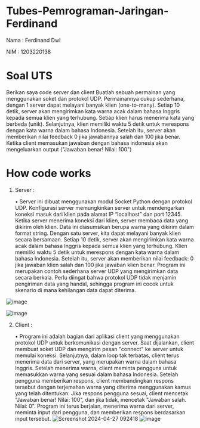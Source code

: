# Tubes-Pemrograman-Jaringan-Ferdinand

Nama   : Ferdinand Dwi

NIM    : 1203220138

# Soal UTS
Berikan saya code server dan client
Buatlah sebuah permainan yang menggunakan soket dan protokol UDP. Permainannya cukup sederhana, dengan 1 server dapat melayani banyak klien (one-to-many). Setiap 10 detik, server akan mengirimkan kata warna acak dalam bahasa Inggris kepada semua klien yang terhubung. Setiap klien harus menerima kata yang berbeda (unik). Selanjutnya, klien memiliki waktu 5 detik untuk merespons dengan kata warna dalam bahasa Indonesia. Setelah itu, server akan memberikan nilai feedback 0 jika jawabannya salah dan 100 jika benar. Ketika client memasukan jawaban dengan bahasa indonesia akan mengeluarkan output ("Jawaban benar! Nilai: 100")


# How code works
1. Server :
   
   •  Server ini dibuat menggunakan modul Socket Python dengan protokol UDP. Konfigurasi server memungkinkan server untuk mendengarkan koneksi masuk dari klien pada alamat IP “localhost” dan port 12345. Ketika server menerima koneksi dari klien, server membaca data yang dikirim oleh klien. Data ini diasumsikan berupa warna yang dikirim dalam format string. Dengan satu server, kita dapat melayani banyak klien secara bersamaan. Setiap 10 detik, server akan mengirimkan kata warna acak dalam bahasa Inggris kepada semua klien yang terhubung. Klien memiliki waktu 5 detik untuk merespons dengan kata warna dalam bahasa Indonesia. Setelah itu, server akan memberikan nilai feedback: 0 jika jawaban klien salah dan 100 jika jawaban klien benar. Program ini merupakan contoh sederhana server UDP yang mengirimkan data secara berkala. Perlu diingat bahwa protokol UDP tidak menjamin pengiriman data yang handal, sehingga program ini cocok untuk skenario di mana kehilangan data dapat diterima.

![image](https://github.com/ferdinandiip/Tubes-Pemrograman-Jaringan-Ferdinand/assets/162901297/db9f5cf4-8338-4e0a-91f7-549a553fa84f)

![image](https://github.com/ferdinandiip/Tubes-Pemrograman-Jaringan-Ferdinand/assets/162901297/5f636e9c-6788-406a-8613-41fc63150dc0)

2. Client :
   
   •  Program ini adalah bagian dari aplikasi client yang menggunakan protokol UDP untuk berkomunikasi dengan server. Saat dijalankan, client membuat soket UDP dan mengirim pesan "connect" ke server untuk memulai koneksi. Selanjutnya, dalam loop tak terbatas, client terus menerima data dari server, yang merupakan warna dalam bahasa Inggris. Setelah menerima warna, client meminta pengguna untuk memasukkan warna yang sesuai dalam bahasa Indonesia. Setelah pengguna memberikan respons, client membandingkan respons tersebut dengan terjemahan warna yang diterima menggunakan kamus yang telah ditentukan. Jika respons pengguna sesuai, client mencetak "Jawaban benar! Nilai: 100", dan jika tidak, mencetak "Jawaban salah. Nilai: 0". Program ini terus berjalan, menerima warna dari server, meminta input dari pengguna, dan memberikan respons berdasarkan input tersebut.
![Screenshot 2024-04-27 092418](https://github.com/ferdinandiip/Tubes-Pemrograman-Jaringan-Ferdinand/assets/162901297/2004f28f-9e7f-4f9d-bdd4-63f129da0d1e)
![image](https://github.com/ferdinandiip/Tubes-Pemrograman-Jaringan-Ferdinand/assets/162901297/bc234b83-0f9a-45ef-93b7-642ac749ab94)





   
